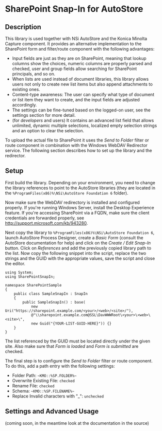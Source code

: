 SharePoint Snap-In for AutoStore
================================


Description
-----------
This library is used together with NSi AutoStore and the Konica Minolta Capture
component. It provides an alternative implementation to the SharePoint form and
filter/route component with the following advantages:
- Input fields are just as they are on SharePoint, meaning that lookup columns
  show the choices, numeric columns are properly parsed and checked, user and
  group fields allow searching for SharePoint principals, and so on.
- When lists are used instead of document libraries, this library allows users
  not only to create new list items but also append attachments to existing
  ones.
- Content-type awareness: The user can specify what type of document or list
  item they want to create, and the input fields are adjusted accordingly.
- The settings can be fine-tuned based on the logged-on user, see the settings
  section for more detail.
- (for *developers* and users) It contains an advanced list field that allows
  unlimited, dynamic multiple selections, localized empty selection strings and
  an option to clear the selection.

To upload the actual file to SharePoint it uses the *Send to Folder* filter or
route component in combination with the Windows WebDAV Redirector service. The
following section describes how to set up the library and the redirector.


Setup
-----
First build the library. Depending on your environment, you need to change the
library references to point to the AutoStore libraries (they are located in the
`%ProgramFiles(x86)%\NSi\AutoStore Foundation 6` folder).

Now make sure the WebDAV redirectory is installed and configured properly. If
you're running Windows Server, install the Desktop Experience feature.
If you're accessing SharePoint via a FQDN, make sure the client credentials are
forwarded properly, see http://support.microsoft.com/kb/943280.

Next copy the library to `%ProgramFiles(x86)%\NSi\AutoStore Foundation 6`,
launch AutoStore Process Designer, create a *Basic Form* (consult the AutoStore
documentation for help) and click on the *Create / Edit Snap-In* button.
Click on *References* and add the previously copied library path to the list.
Now copy the following snippet into the script, replace the two strings and the
GUID with the appropriate values, save the script and close the editor.

    using System;
    using SharePointSnapIn;
    
    namespace SharePointSample
    {
        public class SampleSnapIn : SnapIn
        {
            public SampleSnapIn() : base(
                new Uri("https://sharepoint.example.com/<your>/<web>/<site>/"),
                @"\\sharepoint.example.com@SSL\DavWWWRoot\<your>\<web>\<site>\",
                new Guid("{YOUR-LIST-GUID-HERE}")) {}
        }
    }

The list referenced by the GUID must be located directly under the given site.
Also make sure that *Form is loaded* and *Form is submitted* are checked.

The final step is to configure the *Send to Folder* filter or route component.
To do this, add a path entry with the following settings:
- Folder Path: `~KMO::%SP.FOLDER%~`
- Overwrite Existing File: `checked`
- Rename File: `checked`
- Schema: `~KMO::%SP.FILENAME%~`
- Replace Invalid characters with "_": `unchecked`


Settings and Advanced Usage
---------------------------
(coming soon, in the meantime look at the documentation in the source)
